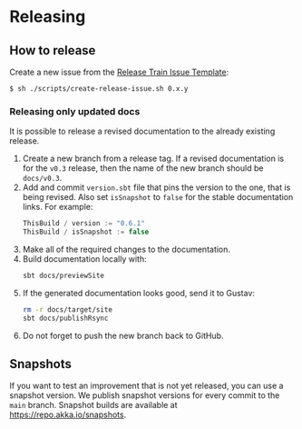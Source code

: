 # Releasing

## How to release

Create a new issue from the [Release Train Issue Template](docs/release-train-issue-template.md):

```
$ sh ./scripts/create-release-issue.sh 0.x.y
```

### Releasing only updated docs

It is possible to release a revised documentation to the already existing release.

1. Create a new branch from a release tag. If a revised documentation is for the `v0.3` release, then the name of the new branch should be `docs/v0.3`.
1. Add and commit `version.sbt` file that pins the version to the one, that is being revised. Also set `isSnapshot` to `false` for the stable documentation links. For example:
    ```scala
    ThisBuild / version := "0.6.1"
    ThisBuild / isSnapshot := false
    ```
1. Make all of the required changes to the documentation.
1. Build documentation locally with:
    ```sh
    sbt docs/previewSite
    ```
1. If the generated documentation looks good, send it to Gustav:
    ```sh
    rm -r docs/target/site
    sbt docs/publishRsync
    ```
1. Do not forget to push the new branch back to GitHub.

## Snapshots

If you want to test an improvement that is not yet released, you can use a
snapshot version. We publish snapshot versions for every commit to the `main` branch.
Snapshot builds are available at https://repo.akka.io/snapshots.

